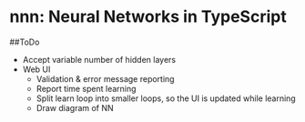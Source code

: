# nnn: Neural Networks in TypeScript

##ToDo
- Accept variable number of hidden layers
- Web UI
	- Validation & error message reporting
	- Report time spent learning
	- Split learn loop into smaller loops, so the UI is updated while learning
	- Draw diagram of NN
